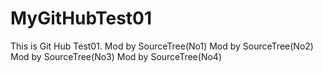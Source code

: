 # MyGitHubTest01
This is Git Hub Test01.
Mod by SourceTree(No1)
Mod by SourceTree(No2)
Mod by SourceTree(No3)
Mod by SourceTree(No4)
